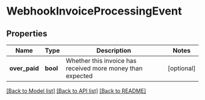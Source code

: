 # WebhookInvoiceProcessingEvent

## Properties
Name | Type | Description | Notes
------------ | ------------- | ------------- | -------------
**over_paid** | **bool** | Whether this invoice has received more money than expected | [optional] 

[[Back to Model list]](../../README.md#documentation-for-models) [[Back to API list]](../../README.md#documentation-for-api-endpoints) [[Back to README]](../../README.md)

